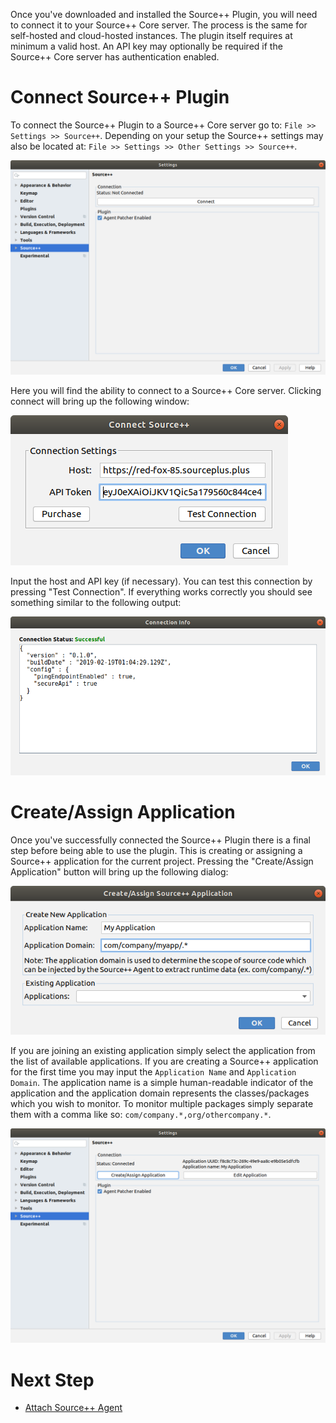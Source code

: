 Once you've downloaded and installed the Source++ Plugin, you will need to connect it to your Source++ Core server. The process is the same for self-hosted and cloud-hosted instances. The plugin itself requires at minimum a valid host. An API key may optionally be required if the Source++ Core server has authentication enabled.

# Connect Source++ Plugin

To connect the Source++ Plugin to a Source++ Core server go to: `File >> Settings >> Source++`. Depending on your setup the Source++ settings may also be located at: `File >> Settings >> Other Settings >> Source++`.

![](../../images/plugin/Source++%20Settings.png)

Here you will find the ability to connect to a Source++ Core server. Clicking connect will bring up the following window:

![](../../images/plugin/Connect%20Source++.png)

Input the host and API key (if necessary). You can test this connection by pressing "Test Connection". If everything works correctly you should see something similar to the following output:

![](../../images/plugin/Successful%20Connection.png)

# Create/Assign Application

Once you've successfully connected the Source++ Plugin there is a final step before being able to use the plugin. This is creating or assigning a Source++ application for the current project. Pressing the "Create/Assign Application" button will bring up the following dialog:

![](../../images/plugin/Create%20Application.png)

If you are joining an existing application simply select the application from the list of available applications. If you are creating a Source++ application for the first time you may input the `Application Name` and `Application Domain`. The application name is a simple human-readable indicator of the application and the application domain represents the classes/packages which you wish to monitor. To monitor multiple packages simply separate them with a comma like so: `com/company.*,org/othercompany.*`.

![](../../images/plugin/Application%20Connected.png)

# Next Step

- [Attach Source++ Agent](./07-attach-source-agent.md)
